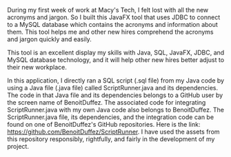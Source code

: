 During my first week of work at Macy's Tech, I felt lost with all the new acronyms and jargon. So I built this JavaFX tool that uses JDBC to connect to a MySQL database which contains the acronyms and information about them. This tool helps me and other new hires comprehend the acronyms and jargon quickly and easily.  

This tool is an excellent display my skills with Java, SQL, JavaFX, JDBC, and MySQL database technology, and it will help other new hires better adjust to their new workplace.

In this application, I directly ran a SQL script (.sql file) from my Java code by using a Java file (.java file) called ScriptRunner.java and its dependencies. The code in that Java file and its dependencies belongs to a GitHub user by the screen name of BenoitDuffez. The associated code for integrating ScriptRunner.java with my own Java code also belongs to BenoitDuffez. The ScriptRunner.java file, its dependencies, and the integration code can be found on one of BenoitDuffez's GitHub repositories. Here is the link: https://github.com/BenoitDuffez/ScriptRunner. I have used the assets from this repository responsibly, rightfully, and fairly in the development of my project.
